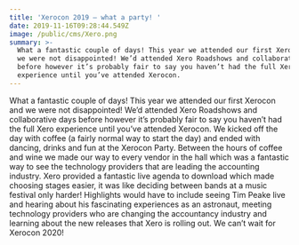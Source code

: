 ```yaml
---
title: 'Xerocon 2019 – what a party! '
date: 2019-11-16T09:28:44.549Z
image: /public/cms/Xero.png
summary: >-
  What a fantastic couple of days! This year we attended our first Xerocon and
  we were not disappointed! We’d attended Xero Roadshows and collaborative days
  before however it’s probably fair to say you haven’t had the full Xero
  experience until you’ve attended Xerocon.
---
```

What a fantastic couple of days! This year we attended our first Xerocon and we were not disappointed! We’d attended Xero Roadshows and collaborative days before however it’s probably fair to say you haven’t had the full Xero experience until you’ve attended Xerocon. We kicked off the day with coffee (a fairly normal way to start the day) and ended with dancing, drinks and fun at the Xerocon Party. Between the hours of coffee and wine we made our way to every vendor in the hall which was a fantastic way to see the technology providers that are leading the accounting industry. Xero provided a fantastic live agenda to download which made choosing stages easier, it was like deciding between bands at a music festival only harder! Highlights would have to include seeing Tim Peake live and hearing about his fascinating experiences as an astronaut, meeting technology providers who are changing the accountancy industry and learning about the new releases that Xero is rolling out. We can’t wait for Xerocon 2020!
